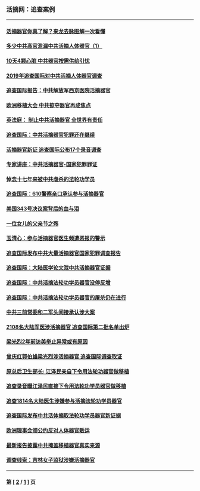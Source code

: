 ### 活摘网：追查案例
---
#### [活摘器官你真了解？来龙去脉图解一次看懂](../../pages/nf5880/n13013820.md?04200430) 
#### [多少中共高官泄漏中共活摘人体器官（1）](../../pages/nf5880/n12671234.md?04200430) 
#### [10天4颗心脏 中共器官按需供给引忧](../../pages/nf5880/n12326366.md?04200430) 
#### [2019年追查国际对中共活摘人体器官调查](../../pages/nf5880/n11917733.md?04200430) 
#### [追查国际报告：中共解放军西京医院活摘器官](../../pages/nf5880/n11838359.md?04200430) 
#### [欧洲移植大会 中共掠夺器官再成焦点](../../pages/nf5880/n11538883.md?04200430) 
#### [英法庭： 制止中共活摘器官 全世界有责任](../../pages/nf5880/n11330691.md?04200430) 
#### [追查国际：中共活摘器官犯罪还在继续](../../pages/nf5880/n11218301.md?04200430) 
#### [活摘器官新证 追查国际公布17个录音调查](../../pages/nf5880/n10897744.md?04200430) 
#### [专家讲座：中共活摘器官-国家犯罪罪证](../../pages/nf5880/n8828153.md?04200430) 
#### [悼念十七年来被中共虐杀的法轮功学员](../../pages/nf5880/n8124823.md?04200430) 
#### [追查国际：610警察亲口承认参与活摘器官](../../pages/nf5880/n8109067.md?04200430) 
#### [美国343号决议案背后的血与泪](../../pages/nf5880/n8020684.md?04200430) 
#### [一位女儿的父亲节之殇](../../pages/nf5880/n8014122.md?04200430) 
#### [玉清心：参与活摘器官医生频遭恶报的警示](../../pages/nf5880/n4637546.md?04200430) 
#### [追查国际发布中共大量活摘器官国家犯罪调查报告](../../pages/nf5880/n4613428.md?04200430) 
#### [追查国际：大陆医学论文泄中共活摘器官证据](../../pages/nf5880/n4608794.md?04200430) 
#### [追查国际：中共活摘法轮功学员器官没停反增](../../pages/nf5880/n4584075.md?04200430) 
#### [追查国际：中共活摘法轮功学员器官的屠杀仍在进行](../../pages/nf5880/n4299154.md?04200430) 
#### [中共三前常委和二军头间接承认涉大案](../../pages/nf5880/n4286244.md?04200430) 
#### [2108名大陆军医涉活摘器官 追查国际第二批名单出炉](../../pages/nf5880/n4284769.md?04200430) 
#### [梁光烈2年前访美举止异常或有原因](../../pages/nf5880/n4279686.md?04200430) 
#### [曾庆红郭伯雄梁光烈涉活摘器官 追查国际调查取证](../../pages/nf5880/n4278462.md?04200430) 
#### [原总后卫生部长: 江泽民亲自下令用法轮功器官做移植](../../pages/nf5880/n4263864.md?04200430) 
#### [追查录音曝江泽民直接下令用法轮功学员器官做移植](../../pages/nf5880/n4261268.md?04200430) 
#### [追查1814名大陆医生涉嫌参与活摘法轮功学员器官](../../pages/nf5880/n4259055.md?04200430) 
#### [追查国际发布中共活体摘取法轮功学员器官新证据](../../pages/nf5880/n4258255.md?04200430) 
#### [欧洲理事会颁公约反对人体器官贩运](../../pages/nf5880/n4206955.md?04200430) 
#### [最新报告披露中共掩盖移植器官真实来源](../../pages/nf5880/n4140084.md?04200430) 
#### [调查线索：吉林女子监狱涉嫌活摘器官](../../pages/nf5880/n4044366.md?04200430) 

---
#### 第 [ [2](./2.md?04200430) / [1](./1.md?04200430) ] 页
